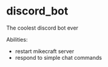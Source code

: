 # discord_bot
The coolest discord bot ever

Abilities:

- restart mikecraft server
- respond to simple chat commands
